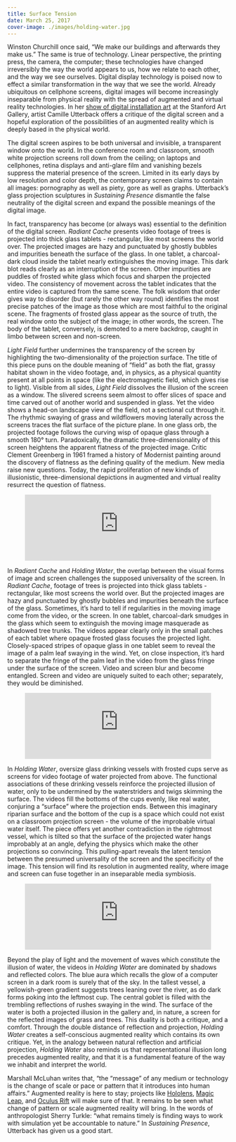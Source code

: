 ```yaml
---
title: Surface Tension
date: March 25, 2017
cover-image: ./images/holding-water.jpg
---
```


[Sustaining Presence]: http://events.stanford.edu/events/635/63511/

[Hololens]: https://www.microsoft.com/microsoft-hololens/en-us
[Magic Leap]: https://www.magicleap.com/#/home
[Oculus Rift]: https://www.oculus.com/rift/

Winston Churchill once said, “We make our buildings and afterwards they make us.” The same is true of technology. Linear perspective, the printing press, the camera, the computer; these technologies have changed irreversibly the way the world appears to us, how we relate to each other, and the way we see ourselves. Digital display technology is poised now to effect a similar transformation in the way that we see the world. Already ubiquitous on cellphone screens, digital images will become increasingly inseparable from physical reality with the spread of augmented and virtual reality technologies. In her [show of digital installation art][Sustaining Presence] at the Stanford Art Gallery, artist Camille Utterback offers a critique of the digital screen and a hopeful exploration of the possibilities of an augmented reality which is deeply based in the physical world.

The digital screen aspires to be both universal and invisible, a transparent window onto the world. In the conference room and classroom, smooth white projection screens roll down from the ceiling; on laptops and cellphones, retina displays and anti-glare film and vanishing bezels suppress the material presence of the screen. Limited in its early days by low resolution and color depth, the contemporary screen claims to contain all images: pornography as well as piety, gore as well as graphs. Utterback’s glass projection sculptures in _Sustaining Presence_ dismantle the false neutrality of the digital screen and expand the possible meanings of the digital image.

In fact, transparency has become (or always was) essential to the definition of the digital screen. 
_Radiant Cache_ presents video footage of trees is projected into thick glass tablets - rectangular, like most screens the world over. The projected images are hazy and punctuated by ghostly bubbles and impurities beneath the surface of the glass. In one tablet, a charcoal-dark cloud inside the tablet nearly extinguishes the moving image. This dark blot reads clearly as an interruption of the screen. Other impurities are puddles of frosted white glass which focus and sharpen the projected video. The consistency of movement across the tablet indicates that the entire video is captured from the same scene. The folk wisdom that order gives way to disorder (but rarely the other way round) identifies the most precise patches of the image as those which are most faithful to the original scene. The fragments of frosted glass appear as the source of truth, the real window onto the subject of the image; in other words, the screen. The body of the tablet, conversely, is demoted to a mere backdrop, caught in limbo between screen and non-screen.

_Light Field_ further undermines the transparency of the screen by highlighting the two-dimensionality of the projection surface. The title of this piece puns on the double meaning of “field” as both the flat, grassy habitat shown in the video footage, and, in physics, as a physical quantity present at all points in space (like the electromagnetic field, which gives rise to light). Visible from all sides, _Light Field_ dissolves the illusion of the screen as a window. The slivered screens seem almost to offer slices of space and time carved out of another world and suspended in glass. Yet the video shows a head-on landscape view of the field, not a sectional cut through it. The rhythmic swaying of grass and wildflowers moving laterally across the screens traces the flat surface of the picture plane. In one glass orb, the projected footage follows the curving wisp of opaque glass through a smooth 180° turn. Paradoxically, the dramatic three-dimensionality of this screen heightens the apparent flatness of the projected image. Critic Clement Greenberg in 1961 framed a history of Modernist painting around the discovery of flatness as the defining quality of the medium. New media raise new questions. Today, the rapid proliferation of new kinds of illusionistic, three-dimensional depictions in augmented and virtual reality resurrect the question of flatness.

<figure>
<div class="youtube-container">
<iframe class="youtube-video" width="100%" src="https://www.youtube.com/embed/4ctr_-X9f5w" frameborder="0" allowfullscreen></iframe>
</div><!-- .youtube-container -->
</figure>


In _Radiant Cache_ and _Holding Water_, the overlap between the visual forms of image and screen challenges the supposed universality of the screen. In _Radiant Cache_, footage of trees is projected into thick glass tablets - rectangular, like most screens the world over. But the projected images are hazy and punctuated by ghostly bubbles and impurities beneath the surface of the glass. Sometimes, it’s hard to tell if regularities in the moving image come from the video, or the screen. In one tablet, charcoal-dark smudges in the glass which seem to extinguish the moving image masquerade as shadowed tree trunks. The videos appear clearly only in the small patches of each tablet where opaque frosted glass focuses the projected light. Closely-spaced stripes of opaque glass in one tablet seem to reveal the image of a palm leaf swaying in the wind. Yet, on close inspection, it’s hard to separate the fringe of the palm leaf in the video from the glass fringe under the surface of the screen. Video and screen blur and become entangled. Screen and video are uniquely suited to each other; separately, they would be diminished. 

<figure>
<div class="youtube-container">
<iframe class="youtube-video" width="100%" src="https://www.youtube.com/embed/KzsXMJo8fQY" frameborder="0" allowfullscreen></iframe>
</div><!-- .youtube-container -->
</figure>


In _Holding Water_, oversize glass drinking vessels with frosted cups serve as screens for video footage of water projected from above. The functional associations of these drinking vessels reinforce the projected illusion of water, only to be undermined by the waterstriders and twigs skimming the surface. The videos fill the bottoms of the cups evenly, like real water, conjuring a “surface” where the projection ends. Between this imaginary riparian surface and the bottom of the cup is a space which could not exist on a classroom projection screen - the volume of the improbable virtual water itself. The piece offers yet another contradiction in the rightmost vessel, which is tilted so that the surface of the projected water hangs improbably at an angle, defying the physics which make the other projections so convincing. This pulling-apart reveals the latent tension between the presumed universality of the screen and the specificity of the image. This tension will find its resolution in augmented reality, where image and screen can fuse together in an inseparable media symbiosis.

<figure>
<div class="youtube-container">
<iframe class="youtube-video" width="100%" src="https://www.youtube.com/embed/Fqei6pjqbns" frameborder="0" allowfullscreen></iframe>
</div><!-- .youtube-container -->
</figure>

Beyond the play of light and the movement of waves which constitute the illusion of water, the videos in _Holding Water_ are dominated by shadows and reflected colors. The blue aura which recalls the glow of a computer screen in a dark room is surely that of the sky. In the tallest vessel, a yellowish-green gradient suggests trees leaning over the river, as do dark forms poking into the leftmost cup. The central goblet is filled with the trembling reflections of rushes swaying in the wind. The surface of the water is both a projected illusion in the gallery and, in nature, a screen for the reflected images of grass and trees. This duality is both a critique, and a comfort. Through the double distance of reflection and projection, _Holding Water_ creates a self-conscious augmented reality which contains its own critique. Yet, in the analogy between natural reflection and artificial projection, _Holding Water_ also reminds us that representational illusion long precedes augmented reality, and that it is a fundamental feature of the way we inhabit and interpret the world.

Marshall McLuhan writes that, “the “message” of any medium or technology is the change of scale or pace or pattern that it introduces into human affairs.”  Augmented reality is here to stay; projects like [Hololens][], [Magic Leap][], and [Oculus Rift][] will make sure of that. It remains to be seen what change of pattern or scale augmented reality will bring. In the words of anthropologist Sherry Turkle: “what remains timely is finding ways to work with simulation yet be accountable to nature.” In _Sustaining Presence_, Utterback has given us a good start.

